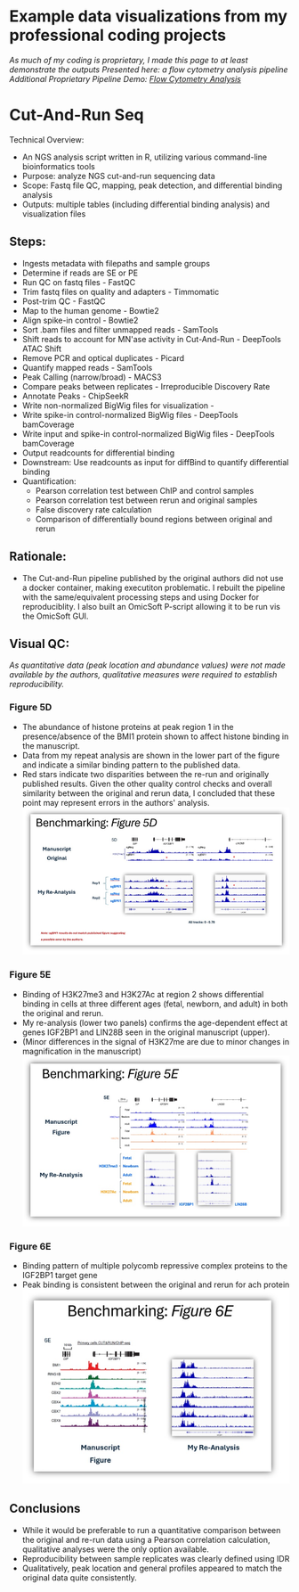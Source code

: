 # Example data visualizations from my professional coding projects
<i>As much of my coding is proprietary, I made this page to at least demonstrate the outputs</i>
<i>Presented here: a flow cytometry analysis pipeline</i><br>
<i>Additional Proprietary Pipeline Demo: [Flow Cytometry Analysis](https://github.com/The1stMartian/Pipeline-Examples)</i>

# Cut-And-Run Seq
Technical Overview: 
- An NGS analysis script written in R, utilizing various command-line bioinformatics tools
- Purpose: analyze NGS cut-and-run sequencing data
- Scope: Fastq file QC, mapping, peak detection, and differential binding analysis
- Outputs: multiple tables (including differential binding analysis) and visualization files 

## Steps:
- Ingests metadata with filepaths and sample groups
- Determine if reads are SE or PE
- Run QC on fastq files - FastQC
- Trim fastq files on quality and adapters - Timmomatic
- Post-trim QC - FastQC
- Map to the human genome - Bowtie2
- Align spike-in control - Bowtie2
- Sort .bam files and filter unmapped reads - SamTools
- Shift reads to account for MN'ase activity in Cut-And-Run - DeepTools ATAC Shift
- Remove PCR and optical duplicates - Picard
- Quantify mapped reads - SamTools  
- Peak Calling (narrow/broad) - MACS3
- Compare peaks between replicates - Irreproducible Discovery Rate
- Annotate Peaks - ChipSeekR
- Write non-normalized BigWig files for visualization - 
- Write spike-in control-normalized BigWig files - DeepTools bamCoverage
- Write input and spike-in control-normalized BigWig files - DeepTools bamCoverage
- Output readcounts for differential binding
- Downstream: Use readcounts as input for diffBind to quantify differential binding
- Quantification:
	- Pearson correlation test between ChIP and control samples
	- Pearson correlation test between rerun and original samples 
	- False discovery rate calculation 
	- Comparison of differentially bound regions between original and rerun

## Rationale:
- The Cut-and-Run pipeline published by the original authors did not use a docker container, making executiton problematic. I rebuilt the pipeline with the same/equivalent processing steps and using Docker for reproduciblity. I also built an OmicSoft P-script allowing it to be run vis the OmicSoft GUI.

## Visual QC:
<i>As quantitative data (peak location and abundance values) were not made available by the authors, qualitative measures were required to establish reproducibility.</i>

### Figure 5D
- The abundance of histone proteins at peak region 1 in the presence/absence of the BMI1 protein shown to affect histone binding in the manuscript.
- Data from my repeat analysis are shown in the lower part of the figure and indicate a similar binding pattern to the published data. 
- Red stars indicate two disparities between the re-run and originally published results. Given the other quality control checks and overall similarity between the original and rerun data, I concluded that these point may represent errors in the authors' analysis.<br>
!["Figure 5D"](./media/figure5D.jpg)

### Figure 5E
- Binding of H3K27me3 and H3K27Ac at region 2 shows differential binding in cells at three different ages (fetal, newborn, and adult) in both the original and rerun.<br>
- My re-analysis (lower two panels) confirms the age-dependent effect at genes IGF2BP1 and LIN28B seen in the original manuscript (upper).
- (Minor differences in the signal of H3K27me are due to minor changes in magnification in the manuscript)
!["Figure 5E"](./media/figure5E.jpg)

### Figure 6E
- Binding pattern of multiple polycomb repressive complex proteins to the IGF2BP1 target gene
- Peak binding is consistent between the original and rerun for ach protein<br>
!["Figure 6E"](./media/figure6E.jpg)

## Conclusions
- While it would be preferable to run a quantitative comparison between the original and re-run data using a Pearson correlation calculation, qualitative analyses were the only option available.
- Reproducibility between sample replicates was clearly defined using IDR
- Qualitatively, peak location and general profiles appeared to match the original data quite consistently.